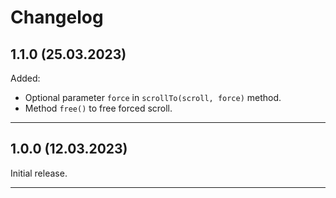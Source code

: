 # Changelog

## 1.1.0 (25.03.2023)

Added:
* Optional parameter `force` in `scrollTo(scroll, force)` method.
* Method `free()` to free forced scroll.

---

## 1.0.0 (12.03.2023)

Initial release.

---
